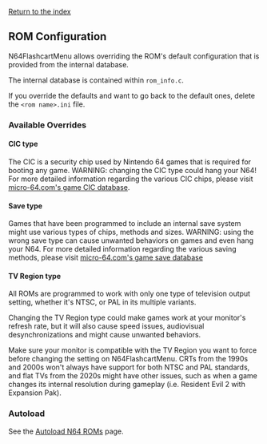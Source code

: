 [Return to the index](./00_index.md)
## ROM Configuration

N64FlashcartMenu allows overriding the ROM's default configuration that is provided from the internal database.

The internal database is contained within `rom_info.c`.

If you override the defaults and want to go back to the default ones, delete the `<rom name>.ini` file.

### Available Overrides

#### CIC type
The CIC is a security chip used by Nintendo 64 games that is required for booting any game. WARNING: changing the CIC type could hang your N64!
For more detailed information regarding the various CIC chips, please visit [micro-64.com's game CIC database](http://micro-64.com/database/gamecic.shtml).

#### Save type
Games that have been programmed to include an internal save system might use various types of chips, methods and sizes. WARNING: using the wrong save type can cause unwanted behaviors on games and even hang your N64.
For more detailed information regarding the various saving methods, please visit [micro-64.com's game save database](http://micro-64.com/database/gamesave.shtml)

#### TV Region type
<!-- Should we quickly explain regions? -->
All ROMs are programmed to work with only one type of television output setting, whether it's NTSC, or PAL in its multiple variants.

Changing the TV Region type could make games work at your monitor's refresh rate, but it will also cause speed issues, audiovisual desynchronizations and might cause unwanted behaviors.

Make sure your monitor is compatible with the TV Region you want to force before changing the setting on N64FlashcartMenu. CRTs from the 1990s and 2000s won't always have support for both NTSC and PAL standards, and flat TVs from the 2020s might have other issues, such as when a game changes its internal resolution during gameplay (i.e. Resident Evil 2 with Expansion Pak).

### Autoload
See the [Autoload N64 ROMs](./22_autoload_roms.md) page.
